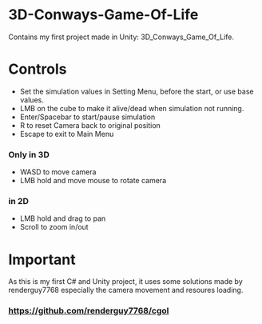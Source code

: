 # 3D-Conways-Game-Of-Life
Contains my first project made in Unity: 
3D_Conways_Game_Of_Life.

# Controls #
* Set the simulation values in Setting Menu, before the start, or use base values.
* LMB on the cube to make it alive/dead when simulation not running.
* Enter/Spacebar to start/pause simulation
* R to reset Camera back to original position
* Escape to exit to Main Menu

### Only in 3D ###
* WASD to move camera 
* LMB hold and move mouse to rotate camera

### in 2D ###
* LMB hold and drag to pan
* Scroll to zoom in/out

# Important #
As this is my first C# and Unity project, it uses some solutions made by renderguy7768 especially the camera movement and resoures loading.
### https://github.com/renderguy7768/cgol ###
